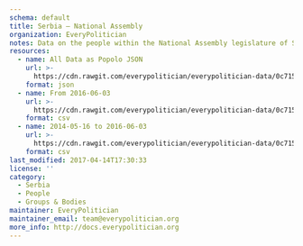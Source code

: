 ```yaml
---
schema: default
title: Serbia — National Assembly
organization: EveryPolitician
notes: Data on the people within the National Assembly legislature of Serbia.
resources:
  - name: All Data as Popolo JSON
    url: >-
      https://cdn.rawgit.com/everypolitician/everypolitician-data/0c715557965c154ede6f1db95378f0e3d422d245/data/Serbia/National_Assembly/ep-popolo-v1.0.json
    format: json
  - name: From 2016-06-03
    url: >-
      https://cdn.rawgit.com/everypolitician/everypolitician-data/0c715557965c154ede6f1db95378f0e3d422d245/data/Serbia/National_Assembly/term-11.csv
    format: csv
  - name: 2014-05-16 to 2016-06-03
    url: >-
      https://cdn.rawgit.com/everypolitician/everypolitician-data/0c715557965c154ede6f1db95378f0e3d422d245/data/Serbia/National_Assembly/term-10.csv
    format: csv
last_modified: 2017-04-14T17:30:33
license: ''
category:
  - Serbia
  - People
  - Groups & Bodies
maintainer: EveryPolitician
maintainer_email: team@everypolitician.org
more_info: http://docs.everypolitician.org
---
```

